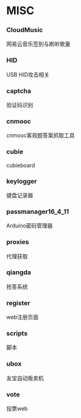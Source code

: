 # MISC

### CloudMusic
网易云音乐签到与刷听歌量

### HID 
USB HID攻击相关

### captcha
验证码识别

### cnmooc
cnmooc客观题答案抓取工具

### cubie
cubieboard

### keylogger
键盘记录器

### passmanager16_4_11
Arduino密码管理器

### proxies
代理获取

### qiangda
抢答系统

### register
web注册页面

### scripts
脚本

### ubox
友宝自动贩卖机

### vote
投票web

